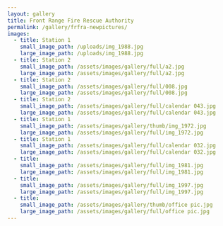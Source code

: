 ```yaml
---
layout: gallery
title: Front Range Fire Rescue Authority
permalink: /gallery/frfra-newpictures/
images:
  - title: Station 1
    small_image_path: /uploads/img_1988.jpg
    large_image_path: /uploads/img_1988.jpg
  - title: Station 2
    small_image_path: /assets/images/gallery/full/a2.jpg
    large_image_path: /assets/images/gallery/full/a2.jpg
  - title: Station 2
    small_image_path: /assets/images/gallery/full/008.jpg
    large_image_path: /assets/images/gallery/full/008.jpg
  - title: Station 2
    small_image_path: /assets/images/gallery/full/calendar 043.jpg
    large_image_path: /assets/images/gallery/full/calendar 043.jpg
  - title: Station 1
    small_image_path: /assets/images/gallery/thumb/img_1972.jpg
    large_image_path: /assets/images/gallery/full/img_1972.jpg
  - title: Station 1
    small_image_path: /assets/images/gallery/full/calendar 032.jpg
    large_image_path: /assets/images/gallery/full/calendar 032.jpg
  - title:
    small_image_path: /assets/images/gallery/full/img_1981.jpg
    large_image_path: /assets/images/gallery/full/img_1981.jpg
  - title:
    small_image_path: /assets/images/gallery/full/img_1997.jpg
    large_image_path: /assets/images/gallery/full/img_1997.jpg
  - title:
    small_image_path: /assets/images/gallery/thumb/office pic.jpg
    large_image_path: /assets/images/gallery/full/office pic.jpg
---
```



